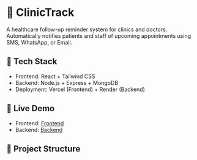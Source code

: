# 🏥 ClinicTrack

A healthcare follow-up reminder system for clinics and doctors. Automatically notifies patients and staff of upcoming appointments using SMS, WhatsApp, or Email.

## 🔧 Tech Stack
- Frontend: React + Tailwind CSS
- Backend: Node.js + Express + MongoDB
- Deployment: Vercel (Frontend) + Render (Backend)

## 🚀 Live Demo
- Frontend: [Frontend](https://clinicreminder.vercel.app/)
- Backend: [Backend](https://clinicreminder.onrender.com/)

## 📁 Project Structure